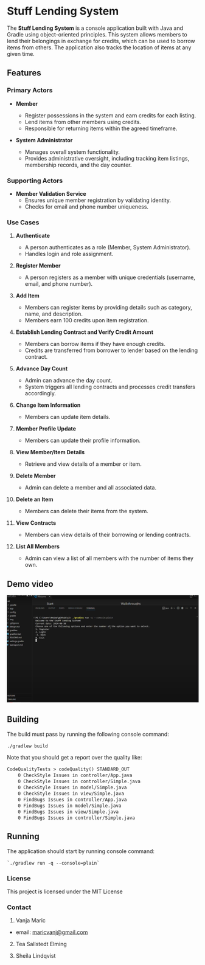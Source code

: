 # Stuff Lending System

The **Stuff Lending System** is a console application built with Java and Gradle using object-oriented principles. This system allows members to lend their belongings in exchange for credits, which can be used to borrow items from others. The application also tracks the location of items at any given time.

## Features

### Primary Actors

- **Member**
  - Register possessions in the system and earn credits for each listing.
  - Lend items from other members using credits.
  - Responsible for returning items within the agreed timeframe.

- **System Administrator**
  - Manages overall system functionality.
  - Provides administrative oversight, including tracking item listings, membership records, and the day counter.

### Supporting Actors

- **Member Validation Service**
  - Ensures unique member registration by validating identity.
  - Checks for email and phone number uniqueness.

### Use Cases

1. **Authenticate**
   - A person authenticates as a role (Member, System Administrator).
   - Handles login and role assignment.

2. **Register Member**
   - A person registers as a member with unique credentials (username, email, and phone number).

3. **Add Item**
   - Members can register items by providing details such as category, name, and description.
   - Members earn 100 credits upon item registration.

4. **Establish Lending Contract and Verify Credit Amount**
   - Members can borrow items if they have enough credits.
   - Credits are transferred from borrower to lender based on the lending contract.

5. **Advance Day Count**
   - Admin can advance the day count.
   - System triggers all lending contracts and processes credit transfers accordingly.

6. **Change Item Information**
   - Members can update item details.

7. **Member Profile Update**
   - Members can update their profile information.

8. **View Member/Item Details**
   - Retrieve and view details of a member or item.

9. **Delete Member**
   - Admin can delete a member and all associated data.

10. **Delete an Item**
    - Members can delete their items from the system.

11. **View Contracts**
    - Members can view details of their borrowing or lending contracts.

12. **List All Members**
    - Admin can view a list of all members with the number of items they own.

## Demo video
[![Videotitel](./img/demoimg.png)](https://www.youtube.com/watch?v=E7swwvi0ics)

## Building

The build must pass by running the following console command:
```
./gradlew build
```
Note that you should get a report over the quality like:
```
CodeQualityTests > codeQuality() STANDARD_OUT
    0 CheckStyle Issues in controller/App.java
    0 CheckStyle Issues in controller/Simple.java
    0 CheckStyle Issues in model/Simple.java
    0 CheckStyle Issues in view/Simple.java
    0 FindBugs Issues in controller/App.java
    0 FindBugs Issues in model/Simple.java
    0 FindBugs Issues in view/Simple.java
    0 FindBugs Issues in controller/Simple.java
```

## Running
The application should start by running console command:  
```
`./gradlew run -q --console=plain`
```

### License
This project is licensed under the MIT License

### Contact
1. Vanja Maric
- email: maricvanj@gmail.com

2. Tea Sallstedt Elming

3. Sheila Lindqvist